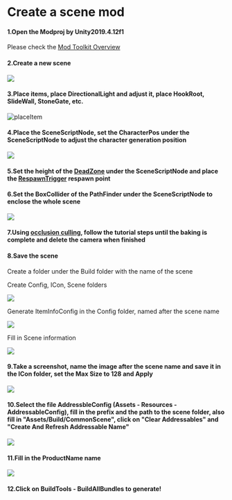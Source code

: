 # Create a scene mod





#### 1.Open the Modproj by Unity2019.4.12f1

Please check the  [Mod Toolkit Overview](1.modtoolkit-overview.md) 



#### 2.Create a new scene

![](E:\xlua-battletalent-docs\website\docs\tutorials\3.create-a-scene-mod\createscene.png)



#### 3.Place items, place DirectionalLight and adjust it, place HookRoot, SlideWall, StoneGate, etc.

![placeItem](E:\xlua-battletalent-docs\website\docs\tutorials\3.create-a-scene-mod\placeItem.png)



#### 4.Place the SceneScriptNode, set the CharacterPos under the SceneScriptNode to adjust the character generation position

![](E:\xlua-battletalent-docs\website\docs\tutorials\3.create-a-scene-mod\sceneScriptNode.png)



#### 5.Set the height of the [DeadZone](..\details\deadzone&respawntrigger.md) under the SceneScriptNode and place the  [RespawnTrigger](..\details\deadzone&respawntrigger.md)  respawn point



#### 6.Set the BoxCollider of the PathFinder under the SceneScriptNode to enclose the whole scene

![](E:\xlua-battletalent-docs\website\docs\tutorials\3.create-a-scene-mod\pathfinder.png)



#### 7.Using [occlusion culling](https://docs.unity3d.com/2019.4/Documentation/Manual/occlusion-culling-getting-started.html), follow the tutorial steps until the baking is complete and delete the camera when finished



#### 8.Save the scene

Create a folder under the Build folder with the name of the scene

Create Config, ICon, Scene folders

![](E:\xlua-battletalent-docs\website\docs\tutorials\3.create-a-scene-mod\createFolder.png)

Generate ItemInfoConfig in the Config folder, named after the scene name

![](E:\xlua-battletalent-docs\website\docs\tutorials\3.create-a-scene-mod\itemInfoConfig.png)

Fill in Scene information

![](E:\xlua-battletalent-docs\website\docs\tutorials\3.create-a-scene-mod\fillItemInfoConfig.png)



#### 9.Take a screenshot, name the image after the scene name and save it in the ICon folder, set the Max Size to 128 and Apply

![](E:\xlua-battletalent-docs\website\docs\tutorials\3.create-a-scene-mod\screenshot.png)



#### 10.Select the file AddressbleConfig (Assets - Resources - AddressableConfig), fill in the prefix and the path to the scene folder, also fill in "Assets/Build/CommonScene", click on "Clear Addressables" and "Create And Refresh Addressable Name"

![](E:\xlua-battletalent-docs\website\docs\tutorials\3.create-a-scene-mod\AddressableConfig.png)



#### 11.Fill in the ProductName name

![](E:\xlua-battletalent-docs\website\docs\tutorials\3.create-a-scene-mod\productName.png)



#### 12.Click on BuildTools - BuildAllBundles to generate!